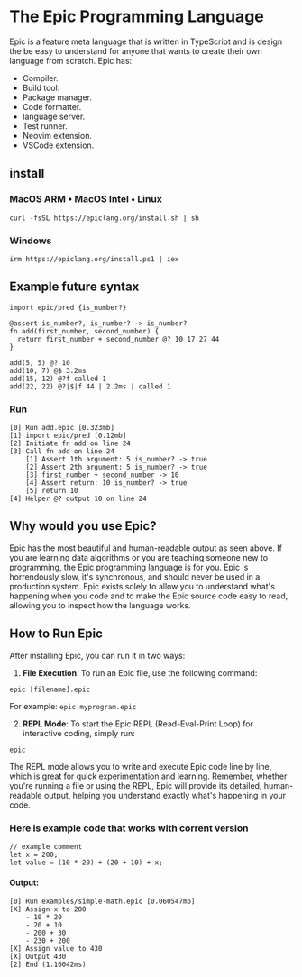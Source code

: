 # The Epic Programming Language

Epic is a feature meta language that is written in TypeScript and is design the be easy to understand for anyone that wants to create their own language from scratch. Epic has:

- Compiler.
- Build tool.
- Package manager.
- Code formatter.
- language server.
- Test runner.
- Neovim extension.
- VSCode extension.

## install

### MacOS ARM • MacOS Intel • Linux

```
curl -fsSL https://epiclang.org/install.sh | sh
```

### Windows

```
irm https://epiclang.org/install.ps1 | iex
```

## Example future syntax

```
import epic/pred {is_number?}

@assert is_number?, is_number? -> is_number?
fn add(first_number, second_number) {
  return first_number + second_number @? 10 17 27 44
}

add(5, 5) @? 10
add(10, 7) @$ 3.2ms
add(15, 12) @?f called 1
add(22, 22) @?|$|f 44 | 2.2ms | called 1
```

### Run

```
[0] Run add.epic [0.323mb]
[1] import epic/pred [0.12mb]
[2] Initiate fn add on line 24
[3] Call fn add on line 24
    [1] Assert 1th argument: 5 is_number? -> true
    [2] Assert 2th argument: 5 is_number? -> true
    [3] first_number + second_number -> 10
    [4] Assert return: 10 is_number? -> true
    [5] return 10
[4] Helper @? output 10 on line 24
```

## Why would you use Epic?

Epic has the most beautiful and human-readable output as seen above. If you are learning data algorithms or you are teaching someone new to programming, the Epic programming language is for you. Epic is horrendously slow, it's synchronous, and should never be used in a production system. Epic exists solely to allow you to understand what's happening when you code and to make the Epic source code easy to read, allowing you to inspect how the language works.

## How to Run Epic

After installing Epic, you can run it in two ways:

1. **File Execution**: To run an Epic file, use the following command:

```
epic [filename].epic
```

For example: `epic myprogram.epic`

2. **REPL Mode**: To start the Epic REPL (Read-Eval-Print Loop) for interactive coding, simply run:

```
epic
```

The REPL mode allows you to write and execute Epic code line by line, which is great for quick experimentation and learning.
Remember, whether you're running a file or using the REPL, Epic will provide its detailed, human-readable output, helping you understand exactly what's happening in your code.

### Here is example code that works with corrent version

```
// example comment
let x = 200;
let value = (10 * 20) + (20 + 10) + x;
```

#### Output:

```
[0] Run examples/simple-math.epic [0.060547mb]
[X] Assign x to 200
    - 10 * 20
    - 20 + 10
    - 200 + 30
    - 230 + 200
[X] Assign value to 430
[X] Output 430
[2] End (1.16042ms)
```
